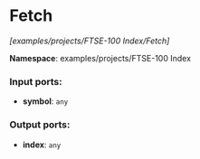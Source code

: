 # Fetch

_[examples/projects/FTSE-100 Index/Fetch]_

__Namespace__: examples/projects/FTSE-100 Index

### Input ports:

* __symbol__: ` any `

### Output ports:

* __index__: ` any `

